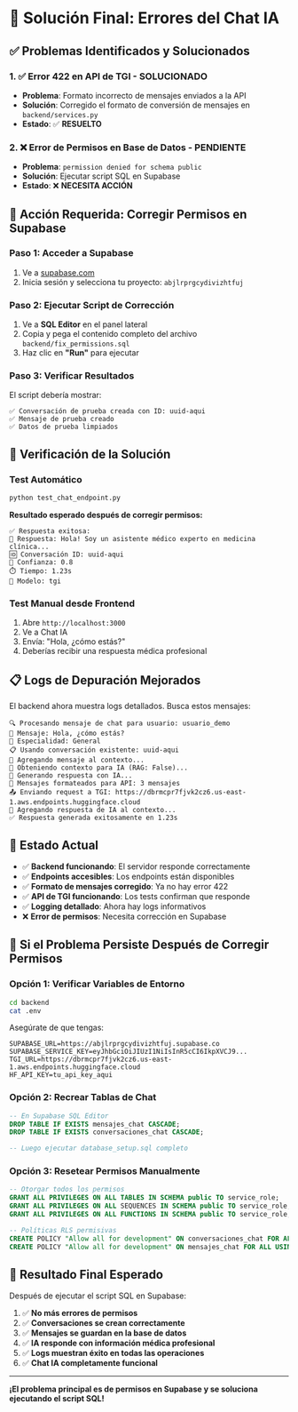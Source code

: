 # 🎯 Solución Final: Errores del Chat IA

## ✅ **Problemas Identificados y Solucionados**

### **1. ✅ Error 422 en API de TGI - SOLUCIONADO**
- **Problema**: Formato incorrecto de mensajes enviados a la API
- **Solución**: Corregido el formato de conversión de mensajes en `backend/services.py`
- **Estado**: ✅ **RESUELTO**

### **2. ❌ Error de Permisos en Base de Datos - PENDIENTE**
- **Problema**: `permission denied for schema public`
- **Solución**: Ejecutar script SQL en Supabase
- **Estado**: ❌ **NECESITA ACCIÓN**

## 🔧 **Acción Requerida: Corregir Permisos en Supabase**

### **Paso 1: Acceder a Supabase**
1. Ve a [supabase.com](https://supabase.com)
2. Inicia sesión y selecciona tu proyecto: `abjlrprgcydivizhtfuj`

### **Paso 2: Ejecutar Script de Corrección**
1. Ve a **SQL Editor** en el panel lateral
2. Copia y pega el contenido completo del archivo `backend/fix_permissions.sql`
3. Haz clic en **"Run"** para ejecutar

### **Paso 3: Verificar Resultados**
El script debería mostrar:
```
✅ Conversación de prueba creada con ID: uuid-aqui
✅ Mensaje de prueba creado
✅ Datos de prueba limpiados
```

## 🧪 **Verificación de la Solución**

### **Test Automático**
```bash
python test_chat_endpoint.py
```

**Resultado esperado después de corregir permisos:**
```
✅ Respuesta exitosa:
💬 Respuesta: Hola! Soy un asistente médico experto en medicina clínica...
🆔 Conversación ID: uuid-aqui
🎯 Confianza: 0.8
⏱️ Tiempo: 1.23s
🤖 Modelo: tgi
```

### **Test Manual desde Frontend**
1. Abre `http://localhost:3000`
2. Ve a Chat IA
3. Envía: "Hola, ¿cómo estás?"
4. Deberías recibir una respuesta médica profesional

## 📋 **Logs de Depuración Mejorados**

El backend ahora muestra logs detallados. Busca estos mensajes:

```
🔍 Procesando mensaje de chat para usuario: usuario_demo
📝 Mensaje: Hola, ¿cómo estás?
🏥 Especialidad: General
📋 Usando conversación existente: uuid-aqui
💬 Agregando mensaje al contexto...
🧠 Obteniendo contexto para IA (RAG: False)...
🤖 Generando respuesta con IA...
📝 Mensajes formateados para API: 3 mensajes
📤 Enviando request a TGI: https://dbrmcpr7fjvk2cz6.us-east-1.aws.endpoints.huggingface.cloud
💬 Agregando respuesta de IA al contexto...
✅ Respuesta generada exitosamente en 1.23s
```

## 🎯 **Estado Actual**

- ✅ **Backend funcionando**: El servidor responde correctamente
- ✅ **Endpoints accesibles**: Los endpoints están disponibles
- ✅ **Formato de mensajes corregido**: Ya no hay error 422
- ✅ **API de TGI funcionando**: Los tests confirman que responde
- ✅ **Logging detallado**: Ahora hay logs informativos
- ❌ **Error de permisos**: Necesita corrección en Supabase

## 🚨 **Si el Problema Persiste Después de Corregir Permisos**

### **Opción 1: Verificar Variables de Entorno**
```bash
cd backend
cat .env
```

Asegúrate de que tengas:
```env
SUPABASE_URL=https://abjlrprgcydivizhtfuj.supabase.co
SUPABASE_SERVICE_KEY=eyJhbGciOiJIUzI1NiIsInR5cCI6IkpXVCJ9...
TGI_URL=https://dbrmcpr7fjvk2cz6.us-east-1.aws.endpoints.huggingface.cloud
HF_API_KEY=tu_api_key_aqui
```

### **Opción 2: Recrear Tablas de Chat**
```sql
-- En Supabase SQL Editor
DROP TABLE IF EXISTS mensajes_chat CASCADE;
DROP TABLE IF EXISTS conversaciones_chat CASCADE;

-- Luego ejecutar database_setup.sql completo
```

### **Opción 3: Resetear Permisos Manualmente**
```sql
-- Otorgar todos los permisos
GRANT ALL PRIVILEGES ON ALL TABLES IN SCHEMA public TO service_role;
GRANT ALL PRIVILEGES ON ALL SEQUENCES IN SCHEMA public TO service_role;
GRANT ALL PRIVILEGES ON ALL FUNCTIONS IN SCHEMA public TO service_role;

-- Políticas RLS permisivas
CREATE POLICY "Allow all for development" ON conversaciones_chat FOR ALL USING (true);
CREATE POLICY "Allow all for development" ON mensajes_chat FOR ALL USING (true);
```

## 🎉 **Resultado Final Esperado**

Después de ejecutar el script SQL en Supabase:

1. ✅ **No más errores de permisos**
2. ✅ **Conversaciones se crean correctamente**
3. ✅ **Mensajes se guardan en la base de datos**
4. ✅ **IA responde con información médica profesional**
5. ✅ **Logs muestran éxito en todas las operaciones**
6. ✅ **Chat IA completamente funcional**

---

**¡El problema principal es de permisos en Supabase y se soluciona ejecutando el script SQL!**
